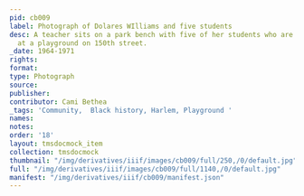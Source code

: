 ```yaml
---
pid: cb009
label: Photograph of Dolares WIlliams and five students
desc: A teacher sits on a park bench with five of her students who are holding dolls
  at a playground on 150th street.
_date: 1964-1971
rights:
format:
type: Photograph
source:
publisher:
contributor: Cami Bethea
_tags: 'Community,  Black history, Harlem, Playground '
names:
notes:
order: '18'
layout: tmsdocmock_item
collection: tmsdocmock
thumbnail: "/img/derivatives/iiif/images/cb009/full/250,/0/default.jpg"
full: "/img/derivatives/iiif/images/cb009/full/1140,/0/default.jpg"
manifest: "/img/derivatives/iiif/cb009/manifest.json"
---
```

